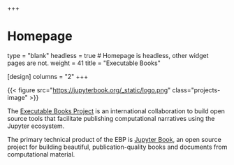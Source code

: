 +++
# Homepage
type = "blank"
headless = true  # Homepage is headless, other widget pages are not.
weight = 41
title = "Executable Books"

[design]
  columns = "2"
+++

{{< figure src="https://jupyterbook.org/_static/logo.png" class="projects-image" >}}

The [Executable Books Project](https://executablebooks.org) is an international collaboration to build open source tools that facilitate publishing computational narratives using the Jupyter ecosystem.

The primary technical product of the EBP is [Jupyter Book](https://jupyterbook.org), an open source project for building beautiful, publication-quality books and documents from computational material.